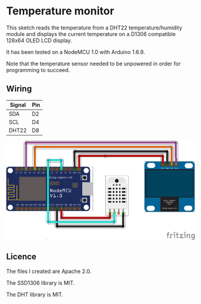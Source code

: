# Temperature monitor

This sketch reads the temperature from a DHT22 temperature/humidity module and
displays the current temperature on a D1306 compatible 128x64 OLED LCD display.

It has been tested on a NodeMCU 1.0 with Arduino 1.6.9.

Note that the temperature sensor needed to be unpowered in order for
programming to succeed.

## Wiring

| Signal| Pin |
| ----- | --- |
| SDA   | D2  |
| SCL   | D4  |
| DHT22 | D8  |

![Wiring diagram][diagram]

[diagram]: https://raw.githubusercontent.com/shenki/oled_temp_monitor/master/oled_temp_monitor.png

## Licence

The files I created are Apache 2.0.

The SSD1306 library is MIT.

The DHT library is MIT.
